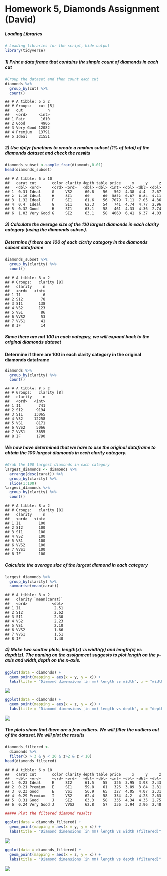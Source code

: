 Homework 5, Diamonds Assignment (David)
================

##### Loading Libraries

``` r
# Loading libraries for the script, hide output
library(tidyverse)
```

##### 1) Print a data frame that contains the simple count of diamonds in each cut

``` r
#Group the dataset and then count each cut
diamonds %>%
  group_by(cut) %>%
  count()
```

    ## # A tibble: 5 x 2
    ## # Groups:   cut [5]
    ##   cut           n
    ##   <ord>     <int>
    ## 1 Fair       1610
    ## 2 Good       4906
    ## 3 Very Good 12082
    ## 4 Premium   13791
    ## 5 Ideal     21551

##### 2) Use dplyr functions to create a random subset (1% of total) of the diamonds dataset and check the results

``` r
diamonds_subset <-sample_frac(diamonds,0.01)
head(diamonds_subset)
```

    ## # A tibble: 6 x 10
    ##   carat cut       color clarity depth table price     x     y     z
    ##   <dbl> <ord>     <ord> <ord>   <dbl> <dbl> <int> <dbl> <dbl> <dbl>
    ## 1  0.31 Ideal     G     VS2      60.8    56   562  4.38  4.4   2.67
    ## 2  1.16 Ideal     H     SI1      60      60  5852  6.87  6.84  4.11
    ## 3  1.32 Ideal     F     SI1      61.6    56  7079  7.11  7.05  4.36
    ## 4  0.4  Ideal     G     SI1      62.3    54   741  4.74  4.77  2.96
    ## 5  0.32 Good      H     SI1      63.1    58   461  4.33  4.36  2.74
    ## 6  1.03 Very Good G     SI2      63.1    58  4060  6.41  6.37  4.03

##### 3) Calculate the average size of the 100 largest diamonds in each clarity category (using the diamonds subset).

##### Determine if there are 100 of each clarity category in the diamonds subset dataframe

``` r
diamonds_subset %>%
  group_by(clarity) %>%
  count()
```

    ## # A tibble: 8 x 2
    ## # Groups:   clarity [8]
    ##   clarity     n
    ##   <ord>   <int>
    ## 1 I1          6
    ## 2 SI2        78
    ## 3 SI1       138
    ## 4 VS2       123
    ## 5 VS1        86
    ## 6 VVS2       53
    ## 7 VVS1       41
    ## 8 IF         14

##### Since there are not 100 in each category, we will expand back to the original diamonds dataset

#### Determine if there are 100 in each clarity category in the original diamonds dataframe

``` r
diamonds %>%
  group_by(clarity) %>%
  count()
```

    ## # A tibble: 8 x 2
    ## # Groups:   clarity [8]
    ##   clarity     n
    ##   <ord>   <int>
    ## 1 I1        741
    ## 2 SI2      9194
    ## 3 SI1     13065
    ## 4 VS2     12258
    ## 5 VS1      8171
    ## 6 VVS2     5066
    ## 7 VVS1     3655
    ## 8 IF       1790

##### We now have determined that we have to use the original dataframe to obtain the 100 largest diamonds in each clarity category.

``` r
#Grab the 100 largest diamonds in each category
largest_diamonds <- diamonds %>%
  arrange(desc(carat)) %>%
  group_by(clarity) %>%
  slice(1:100)
largest_diamonds %>%
  group_by(clarity) %>%
  count()
```

    ## # A tibble: 8 x 2
    ## # Groups:   clarity [8]
    ##   clarity     n
    ##   <ord>   <int>
    ## 1 I1        100
    ## 2 SI2       100
    ## 3 SI1       100
    ## 4 VS2       100
    ## 5 VS1       100
    ## 6 VVS2      100
    ## 7 VVS1      100
    ## 8 IF        100

##### Calculate the average size of the largest diamond in each category

``` r
largest_diamonds %>%
  group_by(clarity) %>%
  summarise(mean(carat))
```

    ## # A tibble: 8 x 2
    ##   clarity `mean(carat)`
    ##   <ord>           <dbl>
    ## 1 I1               2.51
    ## 2 SI2              2.62
    ## 3 SI1              2.30
    ## 4 VS2              2.23
    ## 5 VS1              2.10
    ## 6 VVS2             1.66
    ## 7 VVS1             1.51
    ## 8 IF               1.40

##### 4) Make two scatter plots, length(x) vs width(y) and length(x) vs depth(z). The naming on the assignment suggests to plot length on the y-axis and width,depth on the x-axis.

``` r
ggplot(data = diamonds) +
  geom_point(mapping = aes(x = y, y = x)) +
  labs(title = "Diamond dimensions (in mm) length vs width", x = "width (y)", y = "length (x)")
```

![](hw_5_files/figure-gfm/unnamed-chunk-8-1.png)<!-- -->

``` r
ggplot(data = diamonds) +
  geom_point(mapping = aes(x = z, y = x)) +
  labs(title = "Diamond dimensions (in mm) length vs depth", x = "depth (z)", y = "length (x)")
```

![](hw_5_files/figure-gfm/unnamed-chunk-9-1.png)<!-- -->

##### The plots show that there are a few outliers. We will filter the outliers out of the dataset.We will plot the results

``` r
diamonds_filtered <-
  diamonds %>%
  filter(x > 3 & y < 20 & z>2 & z < 10)
head(diamonds_filtered)
```

    ## # A tibble: 6 x 10
    ##   carat cut       color clarity depth table price     x     y     z
    ##   <dbl> <ord>     <ord> <ord>   <dbl> <dbl> <int> <dbl> <dbl> <dbl>
    ## 1  0.23 Ideal     E     SI2      61.5    55   326  3.95  3.98  2.43
    ## 2  0.21 Premium   E     SI1      59.8    61   326  3.89  3.84  2.31
    ## 3  0.23 Good      E     VS1      56.9    65   327  4.05  4.07  2.31
    ## 4  0.29 Premium   I     VS2      62.4    58   334  4.2   4.23  2.63
    ## 5  0.31 Good      J     SI2      63.3    58   335  4.34  4.35  2.75
    ## 6  0.24 Very Good J     VVS2     62.8    57   336  3.94  3.96  2.48

``` r
##### Plot the filtered diamond results
```

``` r
ggplot(data = diamonds_filtered) +
  geom_point(mapping = aes(x = y, y = x)) +
  labs(title = "Diamond dimensions (in mm) length vs width (filtered)", x = "width (y)", y = "length (x)")
```

![](hw_5_files/figure-gfm/unnamed-chunk-11-1.png)<!-- -->

``` r
ggplot(data = diamonds_filtered) +
  geom_point(mapping = aes(x = z, y = x)) +
  labs(title = "Diamond dimensions (in mm) length vs depth (filtered)", x = "depth (z)", y = "length (x)")
```

![](hw_5_files/figure-gfm/unnamed-chunk-12-1.png)<!-- -->

